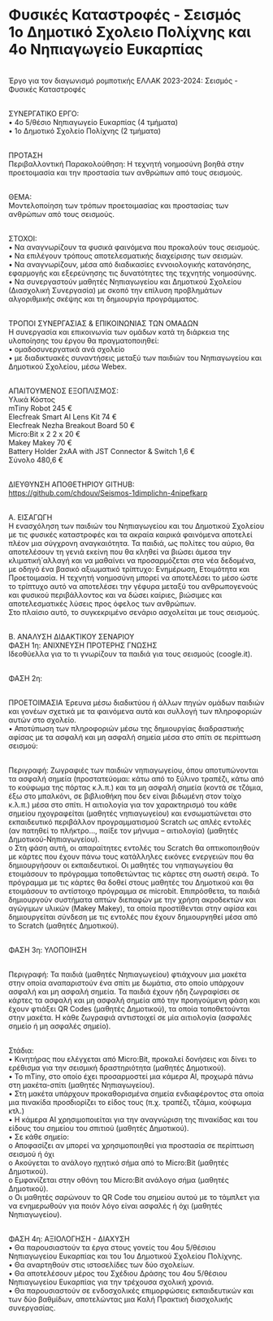 # Φυσικές Καταστροφές - Σεισμός<br>1ο Δημοτικό Σχολειο Πολίχνης και 4ο Νηπιαγωγείο Ευκαρπίας<BR>
<BR>Έργο για τον διαγωνισμό ρομποτικής ΕΛΛΑΚ 2023-2024: Σεισμός - Φυσικές Καταστροφές

<BR>ΣΥΝΕΡΓΑΤΙΚΟ ΕΡΓΟ:
<BR>•	4ο 5/θέσιο Νηπιαγωγείο Ευκαρπίας (4 τμήματα)
<BR>•	1ο Δημοτικό Σχολείο Πολίχνης (2 τμήματα)

<BR>ΠΡΟΤΑΣΗ 
<BR>Περιβαλλοντική Παρακολούθηση: Η τεχνητή νοημοσύνη βοηθά στην προετοιμασία και την προστασία των ανθρώπων από τους σεισμούς.

<BR>ΘΕΜΑ: 
<BR>Μοντελοποίηση των τρόπων προετοιμασίας και προστασίας των ανθρώπων από τους σεισμούς.

<BR>ΣΤΟΧΟΙ:
<BR>•	Να αναγνωρίζουν τα φυσικά φαινόμενα που προκαλούν τους σεισμούς.
<BR>•	Να επιλέγουν τρόπους αποτελεσματικής διαχείρισης των σεισμών.
<BR>•	Να αναγνωρίζουν, μέσα από διαδικασίες εννοιολογικής κατανόησης, εφαρμογής και εξερεύνησης τις δυνατότητες της τεχνητής νοημοσύνης.
<BR>•	Να συνεργαστούν μαθητές Νηπιαγωγείου και Δημοτικού Σχολείου (Διασχολική Συνεργασία) με σκοπό την επίλυση προβλημάτων αλγοριθμικής σκέψης και τη δημιουργία προγράμματος. 

<BR>ΤΡΟΠΟΙ ΣΥΝΕΡΓΑΣΙΑΣ & ΕΠΙΚΟΙΝΩΝΙΑΣ ΤΩΝ ΟΜΑΔΩΝ
<BR>Η συνεργασία και επικοινωνία των ομάδων κατά τη διάρκεια της υλοποίησης του έργου θα πραγματοποιηθεί:
<BR>•	ομαδοσυνεργατικά ανά σχολείο
<BR>•	με διαδικτυακές συναντήσεις μεταξύ των παιδιών του Νηπιαγωγείου και Δημοτικού Σχολείου, μέσω Webex.

<BR>ΑΠΑΙΤΟΥΜΕΝΟΣ ΕΞΟΠΛΙΣΜΟΣ:
<BR>Υλικά	Κόστος
<BR>mTiny Robot	245 €
<BR>Elecfreak Smart AI Lens Kit	74 €
<BR>Elecfreak Nezha Breakout Board	50 €
<BR>Micro:Bit x 2 	2 x 20 €
<BR>Makey Makey	70 €
<BR>Battery Holder 2xAA with JST Connector & Switch	1,6 €
<BR>Σύνολο	480,6 €

<BR>ΔΙΕΥΘΥΝΣΗ ΑΠΟΘΕΤΗΡΙΟΥ GITHUB:
<BR>https://github.com/chdouv/Seismos-1dimplichn-4nipefkarp

<BR>Α. ΕΙΣΑΓΩΓΗ
<BR>Η ενασχόληση των παιδιών του Νηπιαγωγείου και του Δημοτικού Σχολείου με τις φυσικές καταστροφές και τα ακραία καιρικά φαινόμενα αποτελεί πλέον μια σύγχρονη αναγκαιότητα. Τα παιδιά, ως πολίτες του αύριο, θα αποτελέσουν τη γενιά εκείνη που θα κληθεί να βιώσει άμεσα την κλιματική́ αλλαγή και να μαθαίνει να προσαρμόζεται στα νέα δεδομένα, με οδηγό ένα βασικό αξιωματικό τρίπτυχο: Ενημέρωση, Ετοιμότητα και Προετοιμασία. Η τεχνητή νοημοσύνη μπορεί να αποτελέσει το μέσο ώστε το τρίπτυχο αυτό να αποτελέσει την γέφυρα μεταξύ του ανθρωπογενούς και φυσικού περιβάλλοντος και να δώσει καίριες, βιώσιμες και αποτελεσματικές λύσεις προς όφελος των ανθρώπων.
<BR>Στο πλαίσιο αυτό, το συγκεκριμένο σενάριο ασχολείται με τους σεισμούς.

<BR>Β. ΑΝΑΛΥΣΗ ΔΙΔΑΚΤΙΚΟΥ ΣΕΝΑΡΙΟΥ
<BR>ΦΑΣΗ 1η: ΑΝΙΧΝΕΥΣΗ ΠΡΟΤΕΡΗΣ ΓΝΩΣΗΣ 
<BR>Ιδεοθύελλα για το τι γνωρίζουν τα παιδιά για τους σεισμούς (coogle.it). 

<BR>ΦΑΣΗ 2η: 

<BR>ΠΡΟΕΤΟΙΜΑΣΙΑ
Έρευνα μέσω διαδικτύου ή άλλων πηγών ομάδων παιδιών και γονέων σχετικά με τα φαινόμενα αυτά και συλλογή των πληροφοριών αυτών στο σχολείο.
<BR>•	Αποτύπωση των πληροφοριών μέσω της δημιουργίας διαδραστικής αφίσας με τα ασφαλή και μη ασφαλή σημεία μέσα στο σπίτι σε περίπτωση σεισμού:

<BR>Περιγραφή: Ζωγραφιές των παιδιών νηπιαγωγείου, όπου αποτυπώνονται τα ασφαλή σημεία (προστατεύομαι: κάτω από το ξύλινο τραπέζι, κάτω από το κούφωμα της πόρτας κ.λ.π.) και τα μη ασφαλή σημεία (κοντά σε τζάμια, έξω στο μπαλκόνι, σε βιβλιοθήκη που δεν είναι βιδωμένη στον τοίχο κ.λ.π.) μέσα στο σπίτι.
Η αιτιολογία για τον χαρακτηρισμό του κάθε σημείου ηχογραφείται (μαθητές νηπιαγωγείου) και ενσωματώνεται στο εκπαιδευτικό περιβάλλον προγραμματισμού Scratch ως απλές εντολές (αν πατηθεί το πλήκτρο…, παίξε τον μήνυμα – αιτιολογία) (μαθητές Δημοτικού-Νηπιαγωγείου).
<BR>o	Στη φάση αυτή, οι απαραίτητες εντολές του Scratch θα οπτικοποιηθούν με κάρτες που έχουν πάνω τους κατάλληλες εικόνες ενεργειών που θα δημιουργήσουν οι εκπαιδευτικοί. Οι μαθητές του νηπιαγωγείου θα ετοιμάσουν το πρόγραμμα τοποθετώντας τις κάρτες στη σωστή σειρά. Το πρόγραμμα με τις κάρτες θα δοθεί στους μαθητές του Δημοτικού και θα ετοιμάσουν το αντίστοιχο πρόγραμμα σε microbit.
Επιπρόσθετα, τα παιδιά δημιουργούν συστήματα απτών διεπαφών με την χρήση ακροδεκτών και αγώγιμων υλικών (Makey Makey), τα οποία προστίθενται στην αφίσα και δημιουργείται σύνδεση με τις εντολές που έχουν δημιουργηθεί μέσα από το Scratch (μαθητές Δημοτικού).

<BR>ΦΑΣΗ 3η: ΥΛΟΠΟΙΗΣΗ

<BR>Περιγραφή: Τα παιδιά (μαθητές Νηπιαγωγείου) φτιάχνουν μια μακέτα στην οποία αναπαριστούν ένα σπίτι με δωμάτια, στο οποίο υπάρχουν ασφαλή και μη ασφαλή σημεία. Τα παιδιά έχουν ήδη ζωγραφίσει σε κάρτες τα ασφαλή και μη ασφαλή σημεία από την προηγούμενη φάση και έχουν φτιάξει QR Codes (μαθητές Δημοτικού), τα οποία τοποθετούνται στην μακέτα. Η κάθε ζωγραφιά αντιστοιχεί σε μία αιτιολογία (ασφαλές σημείο ή μη ασφαλές σημείο). 

<BR>Στάδια:
<BR>•	Κινητήρας που ελέγχεται από Micro:Bit, προκαλεί δονήσεις και δίνει το ερέθισμα για την σεισμική δραστηριότητα (μαθητές Δημοτικού).
<BR>•	Το mTiny, στο οποίο έχει προσαρμοστεί μια κάμερα Al, προχωρά πάνω στη  μακέτα-σπίτι (μαθητές Νηπιαγωγείου).
<BR>•	Στη μακέτα υπάρχουν προκαθορισμένα σημεία ενδιαφέροντος στα οποία μια πινακίδα προσδιορίζει το είδος τους (π.χ. τραπέζι, τζάμια, κούφωμα κτλ.)
<BR>•	Η κάμερα ΑΙ χρησιμοποιείται για την αναγνώριση της πινακίδας και του είδους του σημείου του σπιτιού (μαθητές Δημοτικού).
<BR>•	Σε κάθε σημείο:
<BR>o	Αποφασίζει αν μπορεί να χρησιμοποιηθεί για προστασία σε περίπτωση σεισμού ή όχι
<BR>o	Ακούγεται το ανάλογο ηχητικό σήμα από το Micro:Bit (μαθητές Δημοτικού).
<BR>o	Εμφανίζεται στην οθόνη του Micro:Bit ανάλογο σήμα (μαθητές Δημοτικού).
<BR>o	Οι μαθητές σαρώνουν το QR Code του σημείου αυτού με το τάμπλετ για να ενημερωθούν για ποιόν λόγο είναι ασφαλές ή όχι (μαθητές Νηπιαγωγείου).

<BR>ΦΑΣΗ 4η: ΑΞΙΟΛΟΓΗΣΗ - ΔΙΑΧΥΣΗ
<BR>•	Θα παρουσιαστούν τα έργα στους γονείς του 4ου 5/θέσιου Νηπιαγωγείου Ευκαρπίας και του 1ου Δημοτικού Σχολείου Πολίχνης.
<BR>•	Θα αναρτηθούν στις ιστοσελίδες των δύο σχολείων.
<BR>•	Θα αποτελέσουν μέρος του Σχέδιου Δράσης του 4ου 5/θέσιου Νηπιαγωγείου Ευκαρπίας για την τρέχουσα σχολική χρονιά.
<BR>•	Θα παρουσιαστούν σε ενδοσχολικές επιμορφώσεις εκπαιδευτικών και των δύο βαθμίδων, αποτελώντας μια Καλή Πρακτική διασχολικής συνεργασίας.
